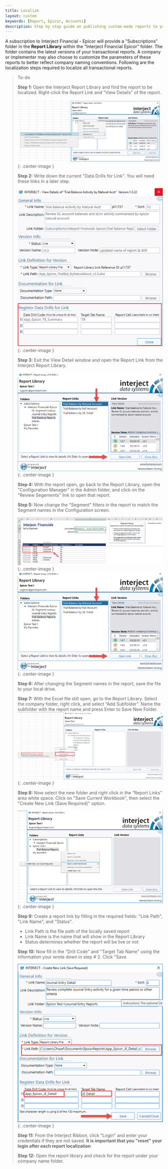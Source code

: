 ```yaml
---
title: Localize
layout: custom
keywords: [Report, Epicor, Accounts]
description: Step by step guide on publishing custom-made reports to your company's report library in the Interject for Financials App for Epicor.
---
```



A subscription to Interject Financial - Epicor will provide a "Subscriptions" folder in the **Report Library** within the “Interject Financial Epicor” folder. The folder contains the latest versions of your transactional reports. A company or implementer may also choose to customize the parameters of these reports to better reflect company naming conventions. Following are the localization steps required to localize all transactional reports.

> To-do
>
> **Step 1:** Open the Interject Report Library and find the report to be localized. Right-click the Report Link and "View Details" of the report.
>
> ![Open Library](/images/Localize/01.png){: .center-image }
>
> **Step 2:** Write down the current "Data Drills for Link". You will need these links in a later step.
>
>  ![Record Drill Links](/images/Localize/02.png){: .center-image }
>
> **Step 3:** Exit the View Detail window and open the Report Link from the Interject Report Library.
>
> ![Exit Detail Window](/images/Localize/03.png){: .center-image }
>
> **Step 4:**  With the report open, go back to the Report Library, open the "Configuration Manager" in the Admin folder, and click on the "Review Segements" link to open that report.
>
>  **Step 5:** Now change the "Segment" filters in the report to match the Segment names in the Configuration screen. 
>
> ![Open Library](/images/Localize/SegNames.png){: .center-image }
> ![Exit Detail Window](/images/Localize/03.png){: .center-image }
>
> **Step 6:** After changing the Segment names in the report, save the file to your local drive.
>
>  **Step 7:** With the Excel file still open, go to the Report Library. Select the company folder, right click, and select “Add Subfolder”. Name the subfolder with the report name and press Enter to Save New Folder.
>  ![Open Library](/images/Localize/FileSave.png){: .center-image }
>
>  **Step 8:** Now select the new folder and right click in the “Report Links” area white space. Click on "Save Current Workbook", then select the "Create New Link (Save Required)" option.
>
> ![Open Library](/images/Localize/08.png){: .center-image }
>
>  **Step 9:** Create a report link by filling in the required fields: "Link Path", "Link Name", and "Status".  
> - Link Path is the file path of the locally saved report
> - Link Name is the name that will show in the Report Library
> - Status determines whether the report will be live or not
>
>
> **Step 10:** Now fill in the "Drill Code" and "Target Tab Name" using the information your wrote down in step # 2. Click "Save
> 
> ![Open Library](/images/Localize/CopyDrillCodes.png){: .center-image }
>
> **Step 11:** From the Interject Ribbon, click "Login" and enter your credentials if they are not saved. **It is important that you "reset" your login after each report localization**
>
> **Step 12:** Open the report library and check for the report under your company name folder.
>
>

